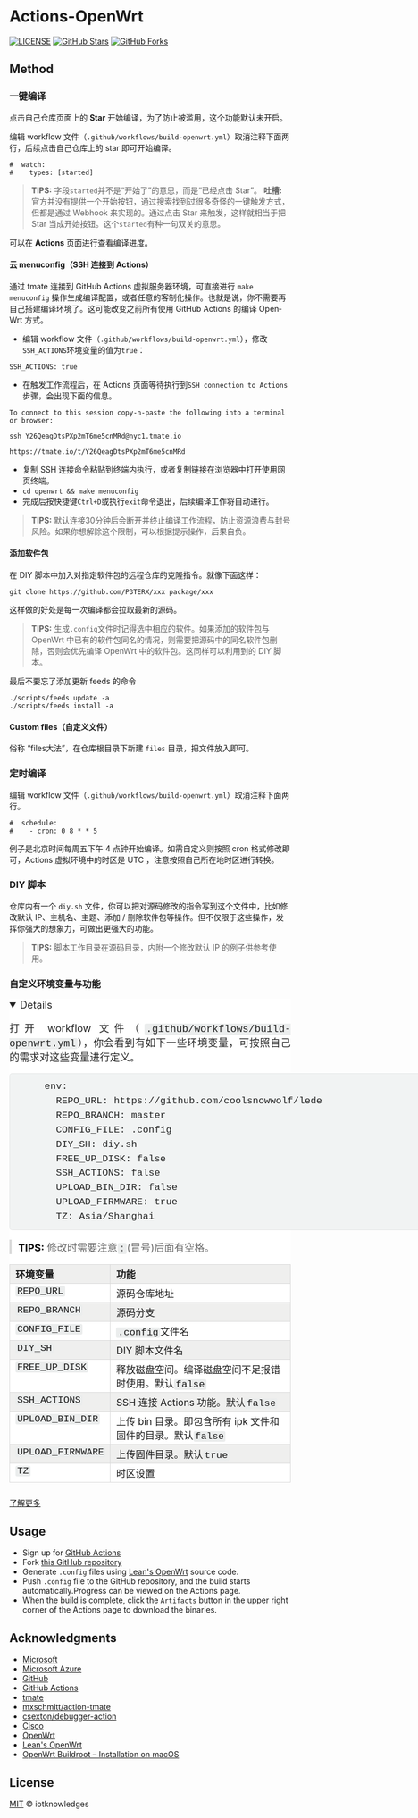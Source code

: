 # Actions-OpenWrt

[![LICENSE](https://img.shields.io/github/license/mashape/apistatus.svg?style=flat-square&label=LICENSE)](https://github.com/iotknowledges/Actions-OpenWrt/blob/master/LICENSE)
[![GitHub Stars](https://img.shields.io/github/stars/iotknowledges/Actions-OpenWrt.svg?style=flat-square&label=Stars)](https://github.com/iotknowledges/Actions-OpenWrt/stargazers)
[![GitHub Forks](https://img.shields.io/github/forks/iotknowledges/Actions-OpenWrt.svg?style=flat-square&label=Forks)](https://github.com/iotknowledges/Actions-OpenWrt/fork)

## Method
### 一键编译 

点击自己仓库页面上的 **Star** 开始编译，为了防止被滥用，这个功能默认未开启。

编辑 work­flow 文件（`.github/workflows/build-openwrt.yml`）取消注释下面两行，后续点击自己仓库上的 star 即可开始编译。

```none
#  watch:
#    types: [started]
```

> **TIPS:** 字段`started`并不是“开始了”的意思，而是“已经点击 Star”。
> **吐槽:** 官方并没有提供一个开始按钮，通过搜索找到过很多奇怪的一键触发方式，但都是通过 Web­hook 来实现的。通过点击 Star 来触发，这样就相当于把 Star 当成开始按钮。这个`started`有种一句双关的意思。

可以在 **Actions** 页面进行查看编译进度。

#### 云 menuconfig（SSH 连接到 Actions）

通过 tmate 连接到 GitHub Ac­tions 虚拟服务器环境，可直接进行 `make menuconfig` 操作生成编译配置，或者任意的客制化操作。也就是说，你不需要再自己搭建编译环境了。这可能改变之前所有使用 GitHub Ac­tions 的编译 Open­Wrt 方式。

- 编辑 workflow 文件（`.github/workflows/build-openwrt.yml`），修改`SSH_ACTIONS`环境变量的值为`true`：

```none
SSH_ACTIONS: true
```

- 在触发工作流程后，在 Actions 页面等待执行到`SSH connection to Actions`步骤，会出现下面的信息。

```none
To connect to this session copy-n-paste the following into a terminal or browser:

ssh Y26QeagDtsPXp2mT6me5cnMRd@nyc1.tmate.io

https://tmate.io/t/Y26QeagDtsPXp2mT6me5cnMRd
```

- 复制 SSH 连接命令粘贴到终端内执行，或者复制链接在浏览器中打开使用网页终端。
- `cd openwrt && make menuconfig`
- 完成后按快捷键`Ctrl+D`或执行`exit`命令退出，后续编译工作将自动进行。

> **TIPS:** 默认连接30分钟后会断开并终止编译工作流程，防止资源浪费与封号风险。如果你想解除这个限制，可以根据提示操作，后果自负。

#### 添加软件包

在 DIY 脚本中加入对指定软件包的远程仓库的克隆指令。就像下面这样：

```none
git clone https://github.com/P3TERX/xxx package/xxx
```

这样做的好处是每一次编译都会拉取最新的源码。

> **TIPS:** 生成`.config`文件时记得选中相应的软件。如果添加的软件包与 Open­Wrt 中已有的软件包同名的情况，则需要把源码中的同名软件包删除，否则会优先编译 Open­Wrt 中的软件包。这同样可以利用到的 DIY 脚本。

最后不要忘了添加更新 feeds 的命令

```none
./scripts/feeds update -a
./scripts/feeds install -a
```

#### Custom files（自定义文件）

俗称 “files大法”，在仓库根目录下新建 `files` 目录，把文件放入即可。

### 定时编译

编辑 work­flow 文件（`.github/workflows/build-openwrt.yml`）取消注释下面两行。

```none
#  schedule:
#    - cron: 0 8 * * 5
```

例子是北京时间每周五下午 4 点钟开始编译。如需自定义则按照 cron 格式修改即可，Ac­tions 虚拟环境中的时区是 UTC ，注意按照自己所在地时区进行转换。

### DIY 脚本

仓库内有一个 `diy.sh` 文件，你可以把对源码修改的指令写到这个文件中，比如修改默认 IP、主机名、主题、添加 / 删除软件包等操作。但不仅限于这些操作，发挥你强大的想象力，可做出更强大的功能。

> **TIPS:** 脚本工作目录在源码目录，内附一个修改默认 IP 的例子供参考使用。

### 自定义环境变量与功能

<details open="" style="box-sizing: border-box; display: block; color: rgba(0, 0, 0, 0.86); font-family: &quot;Droid Serif&quot;, -apple-system, system-ui, sans-serif; font-size: 18px; font-style: normal; font-variant-ligatures: normal; font-variant-caps: normal; font-weight: 400; letter-spacing: normal; orphans: 2; text-align: justify; text-indent: 0px; text-transform: none; white-space: normal; widows: 2; word-spacing: 0px; -webkit-text-stroke-width: 0px; background-color: rgb(255, 255, 255); text-decoration-style: initial; text-decoration-color: initial;"><div id="details-content"><p style="box-sizing: border-box; margin: 0.92em 0px;">打开 work­flow 文件（<code style="box-sizing: border-box; font-family: Menlo, Monaco, Consolas, &quot;Courier New&quot;, monospace; font-size: 1em; background: rgb(235, 237, 237); padding: 0px 3px; border-radius: 3px;">.github/workflows/build-openwrt.yml</code>），你会看到有如下一些环境变量，可按照自己的需求对这些变量进行定义。</p><pre class=" language-none line-numbers" style="box-sizing: border-box; font-family: Menlo, Monaco, Consolas, &quot;Courier New&quot;, monospace; font-size: 0.96em; position: relative; width: 820px; overflow: hidden; line-height: 1.5; border: 1px solid rgba(0, 0, 0, 0.05); border-radius: 5px; background: rgb(241, 243, 243); text-align: left; white-space: pre; word-spacing: normal; word-break: normal; overflow-wrap: normal; tab-size: 4; hyphens: none; counter-reset: linenumber 0;"><code class=" language-none" style="box-sizing: border-box; font-family: Menlo, Monaco, Consolas, &quot;Courier New&quot;, monospace; font-size: 1em; background: 0px 0px !important; padding: 10px 10px 10px calc(3em + 10px); border-radius: 3px; text-align: left; white-space: inherit; word-spacing: normal; word-break: normal; overflow-wrap: normal; tab-size: 4; hyphens: none; display: block; overflow: auto;">env:
  REPO_URL: https://github.com/coolsnowwolf/lede
  REPO_BRANCH: master
  CONFIG_FILE: .config
  DIY_SH: diy.sh
  FREE_UP_DISK: false
  SSH_ACTIONS: false
  UPLOAD_BIN_DIR: false
  UPLOAD_FIRMWARE: true
  TZ: Asia/Shanghai</code><span aria-hidden="true" class="line-numbers-rows" style="box-sizing: border-box; position: absolute; pointer-events: none; top: 10px; font-size: 17.28px; left: 0px; width: 3em; letter-spacing: -1px; border-right: 1px solid rgba(153, 153, 153, 0.2); user-select: none; background: rgb(241, 243, 243);"><span style="box-sizing: border-box; pointer-events: none; display: block; counter-increment: linenumber 1;"></span><span style="box-sizing: border-box; pointer-events: none; display: block; counter-increment: linenumber 1;"></span><span style="box-sizing: border-box; pointer-events: none; display: block; counter-increment: linenumber 1;"></span><span style="box-sizing: border-box; pointer-events: none; display: block; counter-increment: linenumber 1;"></span><span style="box-sizing: border-box; pointer-events: none; display: block; counter-increment: linenumber 1;"></span><span style="box-sizing: border-box; pointer-events: none; display: block; counter-increment: linenumber 1;"></span><span style="box-sizing: border-box; pointer-events: none; display: block; counter-increment: linenumber 1;"></span><span style="box-sizing: border-box; pointer-events: none; display: block; counter-increment: linenumber 1;"></span><span style="box-sizing: border-box; pointer-events: none; display: block; counter-increment: linenumber 1;"></span><span style="box-sizing: border-box; pointer-events: none; display: block; counter-increment: linenumber 1;"></span></span></pre><blockquote style="box-sizing: border-box; margin: 0.92em 0px; border-width: 4px; border-left-style: solid; border-left-color: rgb(218, 218, 218); padding-left: 12px; color: rgba(0, 0, 0, 0.6);"><strong style="box-sizing: border-box; font-weight: 700; color: rgba(0, 0, 0, 0.98);">TIPS:</strong><span>&nbsp;</span>修改时需要注意<code style="box-sizing: border-box; font-family: Menlo, Monaco, Consolas, &quot;Courier New&quot;, monospace; font-size: 1em; background: rgb(235, 237, 237); padding: 0px 3px; border-radius: 3px;">:</code>(冒号)后面有空格。</blockquote><table style="box-sizing: border-box; width: 820px; max-width: 100%; border-collapse: collapse; border-spacing: 0px; margin-bottom: 1.5em; font-size: 0.96em;"><thead style="box-sizing: border-box; background-color: rgb(239, 239, 238);"><tr style="box-sizing: border-box;"><th style="box-sizing: border-box; text-align: left; padding: 4px 8px 4px 10px; border: 1px solid rgb(218, 218, 218);">环境变量</th><th style="box-sizing: border-box; text-align: left; padding: 4px 8px 4px 10px; border: 1px solid rgb(218, 218, 218);">功能</th></tr></thead><tbody style="box-sizing: border-box;"><tr style="box-sizing: border-box;"><td style="box-sizing: border-box; text-align: left; padding: 4px 8px 4px 10px; border: 1px solid rgb(218, 218, 218); vertical-align: top;"><code style="box-sizing: border-box; font-family: Menlo, Monaco, Consolas, &quot;Courier New&quot;, monospace; font-size: 1em; background: rgb(235, 237, 237); padding: 0px 3px; border-radius: 3px;">REPO_URL</code></td><td style="box-sizing: border-box; text-align: left; padding: 4px 8px 4px 10px; border: 1px solid rgb(218, 218, 218); vertical-align: top;">源码仓库地址</td></tr><tr style="box-sizing: border-box; background-color: rgb(239, 239, 238);"><td style="box-sizing: border-box; text-align: left; padding: 4px 8px 4px 10px; border: 1px solid rgb(218, 218, 218); vertical-align: top;"><code style="box-sizing: border-box; font-family: Menlo, Monaco, Consolas, &quot;Courier New&quot;, monospace; font-size: 1em; background: rgb(235, 237, 237); padding: 0px 3px; border-radius: 3px;">REPO_BRANCH</code></td><td style="box-sizing: border-box; text-align: left; padding: 4px 8px 4px 10px; border: 1px solid rgb(218, 218, 218); vertical-align: top;">源码分支</td></tr><tr style="box-sizing: border-box;"><td style="box-sizing: border-box; text-align: left; padding: 4px 8px 4px 10px; border: 1px solid rgb(218, 218, 218); vertical-align: top;"><code style="box-sizing: border-box; font-family: Menlo, Monaco, Consolas, &quot;Courier New&quot;, monospace; font-size: 1em; background: rgb(235, 237, 237); padding: 0px 3px; border-radius: 3px;">CONFIG_FILE</code></td><td style="box-sizing: border-box; text-align: left; padding: 4px 8px 4px 10px; border: 1px solid rgb(218, 218, 218); vertical-align: top;"><code style="box-sizing: border-box; font-family: Menlo, Monaco, Consolas, &quot;Courier New&quot;, monospace; font-size: 1em; background: rgb(235, 237, 237); padding: 0px 3px; border-radius: 3px;">.config</code>文件名</td></tr><tr style="box-sizing: border-box; background-color: rgb(239, 239, 238);"><td style="box-sizing: border-box; text-align: left; padding: 4px 8px 4px 10px; border: 1px solid rgb(218, 218, 218); vertical-align: top;"><code style="box-sizing: border-box; font-family: Menlo, Monaco, Consolas, &quot;Courier New&quot;, monospace; font-size: 1em; background: rgb(235, 237, 237); padding: 0px 3px; border-radius: 3px;">DIY_SH</code></td><td style="box-sizing: border-box; text-align: left; padding: 4px 8px 4px 10px; border: 1px solid rgb(218, 218, 218); vertical-align: top;">DIY 脚本文件名</td></tr><tr style="box-sizing: border-box;"><td style="box-sizing: border-box; text-align: left; padding: 4px 8px 4px 10px; border: 1px solid rgb(218, 218, 218); vertical-align: top;"><code style="box-sizing: border-box; font-family: Menlo, Monaco, Consolas, &quot;Courier New&quot;, monospace; font-size: 1em; background: rgb(235, 237, 237); padding: 0px 3px; border-radius: 3px;">FREE_UP_DISK</code></td><td style="box-sizing: border-box; text-align: left; padding: 4px 8px 4px 10px; border: 1px solid rgb(218, 218, 218); vertical-align: top;">释放磁盘空间。编译磁盘空间不足报错时使用。默认<code style="box-sizing: border-box; font-family: Menlo, Monaco, Consolas, &quot;Courier New&quot;, monospace; font-size: 1em; background: rgb(235, 237, 237); padding: 0px 3px; border-radius: 3px;">false</code></td></tr><tr style="box-sizing: border-box; background-color: rgb(239, 239, 238);"><td style="box-sizing: border-box; text-align: left; padding: 4px 8px 4px 10px; border: 1px solid rgb(218, 218, 218); vertical-align: top;"><code style="box-sizing: border-box; font-family: Menlo, Monaco, Consolas, &quot;Courier New&quot;, monospace; font-size: 1em; background: rgb(235, 237, 237); padding: 0px 3px; border-radius: 3px;">SSH_ACTIONS</code></td><td style="box-sizing: border-box; text-align: left; padding: 4px 8px 4px 10px; border: 1px solid rgb(218, 218, 218); vertical-align: top;">SSH 连接 Actions 功能。默认<code style="box-sizing: border-box; font-family: Menlo, Monaco, Consolas, &quot;Courier New&quot;, monospace; font-size: 1em; background: rgb(235, 237, 237); padding: 0px 3px; border-radius: 3px;">false</code></td></tr><tr style="box-sizing: border-box;"><td style="box-sizing: border-box; text-align: left; padding: 4px 8px 4px 10px; border: 1px solid rgb(218, 218, 218); vertical-align: top;"><code style="box-sizing: border-box; font-family: Menlo, Monaco, Consolas, &quot;Courier New&quot;, monospace; font-size: 1em; background: rgb(235, 237, 237); padding: 0px 3px; border-radius: 3px;">UPLOAD_BIN_DIR</code></td><td style="box-sizing: border-box; text-align: left; padding: 4px 8px 4px 10px; border: 1px solid rgb(218, 218, 218); vertical-align: top;">上传 bin 目录。即包含所有 ipk 文件和固件的目录。默认<code style="box-sizing: border-box; font-family: Menlo, Monaco, Consolas, &quot;Courier New&quot;, monospace; font-size: 1em; background: rgb(235, 237, 237); padding: 0px 3px; border-radius: 3px;">false</code></td></tr><tr style="box-sizing: border-box; background-color: rgb(239, 239, 238);"><td style="box-sizing: border-box; text-align: left; padding: 4px 8px 4px 10px; border: 1px solid rgb(218, 218, 218); vertical-align: top;"><code style="box-sizing: border-box; font-family: Menlo, Monaco, Consolas, &quot;Courier New&quot;, monospace; font-size: 1em; background: rgb(235, 237, 237); padding: 0px 3px; border-radius: 3px;">UPLOAD_FIRMWARE</code></td><td style="box-sizing: border-box; text-align: left; padding: 4px 8px 4px 10px; border: 1px solid rgb(218, 218, 218); vertical-align: top;">上传固件目录。默认<code style="box-sizing: border-box; font-family: Menlo, Monaco, Consolas, &quot;Courier New&quot;, monospace; font-size: 1em; background: rgb(235, 237, 237); padding: 0px 3px; border-radius: 3px;">true</code></td></tr><tr style="box-sizing: border-box;"><td style="box-sizing: border-box; text-align: left; padding: 4px 8px 4px 10px; border: 1px solid rgb(218, 218, 218); vertical-align: top;"><code style="box-sizing: border-box; font-family: Menlo, Monaco, Consolas, &quot;Courier New&quot;, monospace; font-size: 1em; background: rgb(235, 237, 237); padding: 0px 3px; border-radius: 3px;">TZ</code></td><td style="box-sizing: border-box; text-align: left; padding: 4px 8px 4px 10px; border: 1px solid rgb(218, 218, 218); vertical-align: top;">时区设置</td></tr></tbody></table><p style="box-sizing: border-box; margin: 0.92em 0px;"></p></div></details>

[了解更多](https://p3terx.com/archives/build-openwrt-with-github-actions.html)

## Usage

- Sign up for [GitHub Actions](https://github.com/features/actions/signup)
- Fork [this GitHub repository](https://github.com/P3TERX/Actions-OpenWrt)
- Generate `.config` files using [Lean's OpenWrt](https://github.com/coolsnowwolf/lede) source code.
- Push `.config` file to the GitHub repository, and the build starts automatically.Progress can be viewed on the Actions page.
- When the build is complete, click the `Artifacts` button in the upper right corner of the Actions page to download the binaries.

## Acknowledgments

- [Microsoft](https://www.microsoft.com)
- [Microsoft Azure](https://azure.microsoft.com)
- [GitHub](https://github.com)
- [GitHub Actions](https://github.com/features/actions)
- [tmate](https://github.com/tmate-io/tmate)
- [mxschmitt/action-tmate](https://github.com/mxschmitt/action-tmate)
- [csexton/debugger-action](https://github.com/csexton/debugger-action)
- [Cisco](https://www.cisco.com/)
- [OpenWrt](https://github.com/openwrt/openwrt)
- [Lean's OpenWrt](https://github.com/coolsnowwolf/lede)
- [OpenWrt Buildroot – Installation on macOS](https://openwrt.org/docs/guide-developer/buildroot.exigence.macosx)

## License

[MIT](https://github.com/iotknowledges/Actions-OpenWrt/blob/master/LICENSE) © iotknowledges
